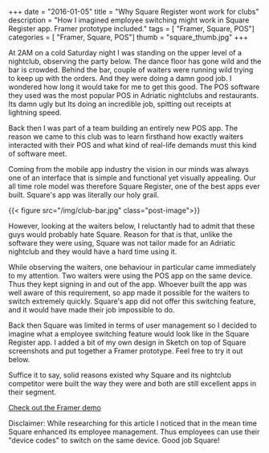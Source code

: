 +++
date        = "2016-01-05"
title       = "Why Square Register wont work for clubs"
description = "How I imagined employee switching might work in Square Register app. Framer prototype included."
tags        = [ "Framer, Square, POS"]
categories	= [ "Framer, Square, POS"]
thumb		= "square_thumb.jpg"
+++

At 2AM on a cold Saturday night I was standing on the upper level of a nightclub, observing the party below. The dance floor has gone wild and the bar is crowded. Behind the bar, couple of waiters were running wild trying to keep up with the orders. And they were doing a damn good job. I wondered how long it would take for me to get this good. The POS software they used was the most popular POS in Adriatic nightclubs and restaurants. Its damn ugly but Its doing an incredible job, spitting out receipts at lightning speed. 


Back then I was part of a team building an entirely new POS app. The reason we came to this club was to learn firsthand how exactly waiters interacted with their POS and what kind of real-life demands must this kind of software meet.


Coming from the mobile app industry the vision in our minds was always one of an interface that is simple and functional yet visually appealing. Our all time role model was therefore Square Register, one of the best apps ever built. Square's app was literally our holy grail.

{{< figure src="/img/club-bar.jpg" class="post-image">}}

However, looking at the waiters below, I reluctantly had to admit that these guys would probably hate Square. Reason for that is that, unlike the software they were using, Square was not tailor made for an Adriatic nightclub and they would have a hard time using it. 


While observing the waiters, one behaviour in particular came immediately to my attention. Two waiters were using the POS app on the same device. Thus they kept signing in and out of the app. Whoever built the app was well aware of this requirement, so app made it possible for the waiters to switch extremely quickly. Square's app did not offer this switching feature, and it would have made their job impossible to do.


Back then Square was limited in terms of user management so I decided to imagine what a employee switching feature would look like in the Square Register app. I added a bit of my own design in Sketch on top of Square screenshots and put together a Framer prototype. Feel free to try it out below.


Suffice it to say, solid reasons existed why Square and its nightclub competitor were built the way they were and both are still excellent apps in their segment.


<a href="http://share.framerjs.com/e04yqqnkftsd/" target="_blank">Check out the Framer demo</a>

Disclaimer: While researching for this article I noticed that in the mean time Square enhanced its employee management. Thus employees can use their "device codes" to switch on the same device. Good job Square!
